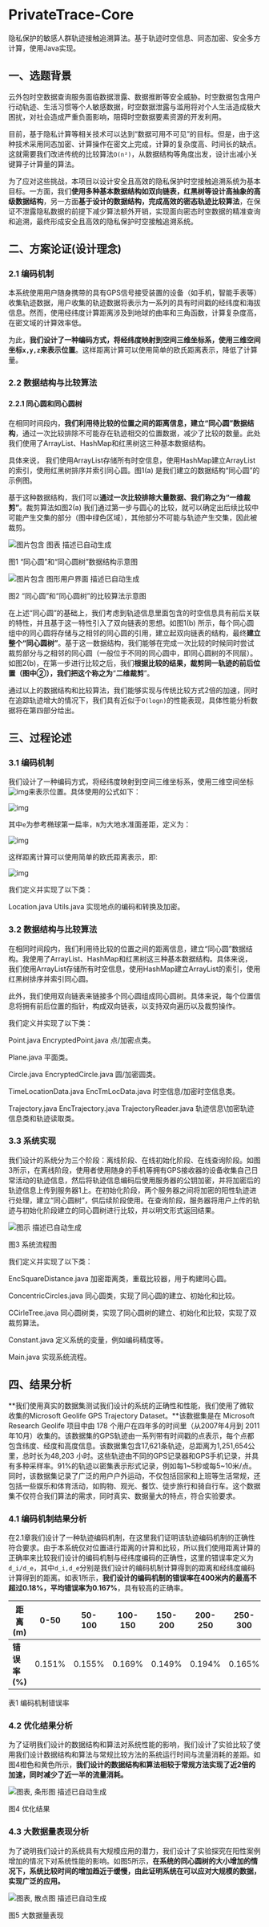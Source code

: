 # PrivateTrace-Core

隐私保护的敏感人群轨迹接触追溯算法。基于轨迹时空信息、同态加密、安全多方计算，使用Java实现。

## **一、选题背景**

云外包时空数据查询服务面临数据泄露、数据推断等安全威胁。时空数据包含用户行动轨迹、生活习惯等个人敏感数据，时空数据泄露与滥用将对个人生活造成极大困扰，对社会造成严重负面影响，阻碍时空数据要素资源的开发利用。

目前，基于隐私计算等相关技术可以达到“数据可用不可见”的目标。但是，由于这种技术采用同态加密、计算操作在密文上完成，计算的复杂度高、时间长的缺点。这就需要我们改进传统的比较算法`O(n²)`，从数据结构等角度出发，设计出减小关键算子计算量的算法。

为了应对这些挑战，本项目以设计安全且高效的隐私保护时空接触追溯系统为基本目标。一方面，我们**使用多种基本数据结构如双向链表，红黑树等设计高抽象的高级数据结构**，另一方面**基于设计的数据结构，完成高效的密态轨迹比较算法**，在保证不泄露隐私数据的前提下减少算法额外开销，实现面向密态时空数据的精准查询和追溯，最终形成安全且高效的隐私保护时空接触追溯系统。

## **二、方案论证(设计理念)**

### **2.1** **编码机制**

本系统使用用户随身携带的具有GPS信号接受装置的设备（如手机，智能手表等）收集轨迹数据，用户收集的轨迹数据将表示为一系列的具有时间戳的经纬度和海拔信息。然而，使用经纬度计算距离涉及到地球的曲率和三角函数，计算复杂度高，在密文域的计算效率低。

为此，**我们设计了一种编码方式，将经纬度映射到空间三维坐标系，使用三维空间坐标`x,y,z`来表示位置**。这样距离计算可以使用简单的欧氏距离表示，降低了计算量。

### **2.2** **数据结构与比较算法**

#### 2.2.1 同心圆和同心圆树

在相同时间段内，**我们利用待比较的位置之间的距离信息，建立“同心圆”数据结构**，通过一次比较排除不可能存在轨迹相交的位置数据，减少了比较的数量。此处我们使用了ArrayList、HashMap和红黑树这三种基本数据结构。

具体来说， 我们使用ArrayList存储所有时空信息，使用HashMap建立ArrayList的索引，使用红黑树排序并索引同心圆。图1(a) 是我们建立的数据结构“同心圆”的示例图。

基于这种数据结构，我们可以**通过一次比较排除大量数据、我们称之为“一维裁剪”**。裁剪算法如图2(a) 我们通过第一步与圆心的比较，就可以确定出后续比较中可能产生交集的部分（图中绿色区域），其他部分不可能与轨迹产生交集，因此被裁剪。

![图片包含 图表  描述已自动生成](https://github.com/liukanshan1/PrivateTrace-Core/blob/main/img/1.png?raw=true)

图1 “同心圆”和“同心圆树”数据结构示意图

![图片包含 图形用户界面  描述已自动生成](https://github.com/liukanshan1/PrivateTrace-Core/blob/main/img/2.png?raw=true)

图2 “同心圆”和“同心圆树”的比较算法示意图

在上述“同心圆”的基础上，我们考虑到轨迹信息里面包含的时空信息具有前后关联的特性，并且基于这一特性引入了双向链表的思想。如图1(b) 所示，每个同心圆组中的同心圆将存储与之相邻的同心圆的引用，建立起双向链表的结构，最终**建立整个“同心圆树”**。基于这一数据结构，我们能够在完成一次比较的时候同时尝试裁剪部分与之相邻的同心圆（一般位于不同的同心圆中，即同心圆树的不同层）。如图2(b)，在第一步进行比较之后，我们**根据比较的结果，裁剪同一轨迹的前后位置（图中②），我们把这个称之为**“**二维裁剪**”。

通过以上的数据结构和比较算法，我们能够实现与传统比较方式2倍的加速，同时在追踪轨迹增大的情况下，我们具有近似于`O(logn)`的性能表现，具体性能分析数据将在第四部分给出。

## **三、过程论述**

### **3.1** **编码机制**

我们设计了一种编码方式，将经纬度映射到空间三维坐标系，使用三维空间坐标![img](file:///C:/Users/12695/AppData/Local/Temp/msohtmlclip1/01/clip_image002.png)来表示位置。具体使用的公式如下：

![img](https://github.com/liukanshan1/PrivateTrace-Core/blob/main/img/clip_image004.png?raw=true)

其中`e`为参考椭球第一扁率，`N`为大地水准面差距，定义为：

![img](https://github.com/liukanshan1/PrivateTrace-Core/blob/main/img/clip_image010.png?raw=true)

这样距离计算可以使用简单的欧氏距离表示，即:

![img](https://github.com/liukanshan1/PrivateTrace-Core/blob/main/img/clip_image012.png?raw=true)

我们定义并实现了以下类：

Location.java Utils.java 实现地点的编码和转换及加密。

### **3.2** **数据结构与比较算法**

在相同时间段内，我们利用待比较的位置之间的距离信息，建立“同心圆”数据结构。我使用了ArrayList、HashMap和红黑树这三种基本数据结构。具体来说， 我们使用ArrayList存储所有时空信息，使用HashMap建立ArrayList的索引，使用红黑树排序并索引同心圆。

此外，我们使用双向链表来链接多个同心圆组成同心圆树。具体来说，每个位置信息将拥有前后位置的指针，构成双向链表，以支持双向遍历以及裁剪操作。

我们定义并实现了以下类：

Point.java EncryptedPoint.java 点/加密点类。

Plane.java 平面类。

Circle.java EncryptedCircle.java 圆/加密圆类。

TimeLocationData.java EncTmLocData.java 时空信息/加密时空信息类。

Trajectory.java EncTrajectory.java TrajectoryReader.java 轨迹信息\加密轨迹信息类和轨迹读取类。

### **3.3** **系统实现**

我们设计的系统分为三个阶段：离线阶段、在线初始化阶段、在线查询阶段。如图3所示，在离线阶段，使用者使用随身的手机等拥有GPS接收器的设备收集自己日常活动的轨迹信息，然后将轨迹信息编码后使用服务器的公钥加密，并将加密后的轨迹信息上传到服务器1上。在初始化阶段，两个服务器之间将加密的阳性轨迹进行处理，建立“同心圆树”，供后续阶段使用。在查询阶段，服务器将用户上传的轨迹与初始化阶段建立的同心圆树进行比较，并以明文形式返回结果。

![图示  描述已自动生成](https://github.com/liukanshan1/PrivateTrace-Core/blob/main/img/3.png?raw=true)

图3 系统流程图

我们定义并实现了以下类：

EncSquareDistance.java 加密距离类，重载比较器，用于构建同心圆。

ConcentricCircles.java 同心圆类，实现了同心圆的建立、初始化和比较。

CCirleTree.java 同心圆树类，实现了同心圆树的建立、初始化和比较，实现了双裁剪算法。

Constant.java 定义系统的变量，例如编码精度等。

Main.java 实现系统流程。

## **四、结果分析**

**我们使用真实的数据集测试我们设计的系统的正确性和性能，我们使用了微软收集的Microsoft Geolife GPS Trajectory Dataset。**该数据集是在 Microsoft Research  Geolife 项目中由 178 个用户在四年多的时间里（从2007年4月到 2011年10月）收集的。该数据集的GPS轨迹由一系列带有时间戳的点表示，每个点都包含纬度、经度和高度信息。该数据集包含17,621条轨迹，总距离为1,251,654公里，总时长为48,203 小时。这些轨迹由不同的GPS记录器和GPS手机记录，并具有多种采样率。91%的轨迹以密集表示形式记录，例如每1~5秒或每5~10米/点。同时，该数据集记录了广泛的用户户外运动，不仅包括回家和上班等生活常规，还包括一些娱乐和体育活动，如购物、观光、餐饮、徒步旅行和骑自行车。这个数据集不仅符合我们算法的需求，同时真实、数据量大的特点，符合实验要求。

### **4.1** **编码机制结果分析**

在2.1章我们设计了一种轨迹编码机制，在这里我们证明该轨迹编码机制的正确性符合要求。由于本系统仅对位置进行距离的计算和比较，所以我们使用距离计算的正确率来比较我们设计的编码机制与经纬度编码的正确性，这里的错误率定义为`d_i/d_e`，其中`d_i,d_e`分别是我们设计的编码机制计算得到的距离和经纬度编码计算得到的距离。如表1所示，**我们设计的编码机制的错误率在400米内的最高不超过0.18%，平均错误率为0.167%**，具有较高的正确率。

| **距离(m)**   | **0-50** | **50-100** | **100-150** | **150-200** | **200-250** | **250-300** | **300-350** | **350-400** | **平均值** |
| ------------- | -------- | ---------- | ----------- | ----------- | ----------- | ----------- | ----------- | ----------- | ---------- |
| **错误率(%)** | 0.151%   | 0.155%     | 0.169%      | 0.149%      | 0.194%      | 0.165%      | 0.177%      | 0.178%      | 0.167%     |

表1 编码机制错误率

### **4.2** **优化结果分析**

为了证明我们设计的数据结构和算法对系统性能的影响，我们设计了实验比较了使用我们设计数据结构和算法与常规比较方法的系统运行时间与流量消耗的差距。如图4橙色和黄色所示，**我们设计的数据结构和算法相较于常规方法实现了近2倍的加速，同时减少了近一半的流量消耗。**

![图表, 条形图  描述已自动生成](https://github.com/liukanshan1/PrivateTrace-Core/blob/main/img/clip_image020.png?raw=true)

图4 优化结果

### **4.3** **大数据量表现分析**

为了说明我们设计的系统具有大规模应用的潜力，我们设计了实验探究在阳性案例增加的情况下对系统性能的影响。如图5所示，**在系统的同心圆树的大小增加的情况下，系统比较时间的增加趋近于缓慢，由此证明系统在可以应对大规模的数据，实现广泛的应用。**

![图表, 散点图  描述已自动生成](https://github.com/liukanshan1/PrivateTrace-Core/blob/main/img/clip_image022.png?raw=true)

图5 大数据量表现